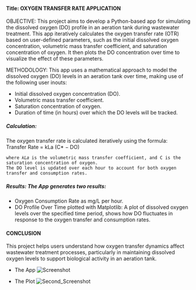 #### Title: OXYGEN TRANSFER RATE APPLICATION

OBJECTIVE: This project aims to develop a Python-based app for simulating the dissolved oxygen (DO) profile in an aeration tank during wastewater treatment. This app iteratively calculates the oxygen transfer rate (OTR) based on user-defined parameters, such as the initial dissolved oxygen concentration, volumetric mass transfer coefficient, and saturation concentration of oxygen. It then plots the DO concentration over time to visualize the effect of these parameters.

METHODOLOGY: This app uses a mathematical approach to model the dissolved oxygen (DO) levels in an aeration tank over time, making use of the following user inouts:

+ Initial dissolved oxygen concentration (DO).
+ Volumetric mass transfer coefficient.
+ Saturation concentration of oxygen.
+ Duration of time (in hours) over which the DO levels will be tracked.

##### Calculation:
The oxygen transfer rate is calculated iteratively using the formula:
	Transfer Rate = kLa (C* − DO)
	
	where 𝑘𝐿𝑎 is the volumetric mass transfer coefficient, and C is the saturation concentration of oxygen. 
	The DO level is updated over each hour to account for both oxygen transfer and consumption rates.

##### Results: The App generates two results:
+ Oxygen Consumption Rate as mg/L per hour.
+ DO Profile Over Time plotted with Matplotlib: A plot of dissolved oxygen levels over the specified time period, shows how DO fluctuates in response to the oxygen transfer and consumption rates.

#### CONCLUSION
This project helps users understand how oxygen transfer dynamics affect wastewater treatment processes, particularly in maintaining dissolved oxygen levels to support biological activity in an aeration tank.

+ The App
![Screenshot](https://drive.google.com/file/d/1LJLMSUH80FJ1b6e6DwsunKcLWc8VWJzB/view)

+ The Plot
![Second_Screenshot](https://drive.google.com/file/d/1WMmNNR9NVNLP_p-KMTj7aH3zZDm9KLfB/view)